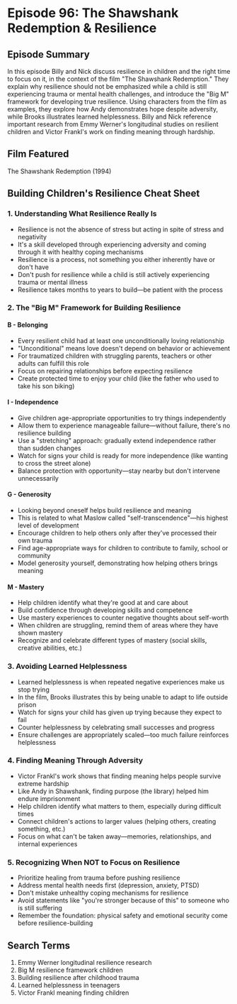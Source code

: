 # Episode 96: The Shawshank Redemption & Resilience

## Episode Summary
In this episode Billy and Nick discuss resilience in children and the right time to focus on it, in the context of the film "The Shawshank Redemption." They explain why resilience should not be emphasized while a child is still experiencing trauma or mental health challenges, and introduce the "Big M" framework for developing true resilience. Using characters from the film as examples, they explore how Andy demonstrates hope despite adversity, while Brooks illustrates learned helplessness. Billy and Nick reference important research from Emmy Werner's longitudinal studies on resilient children and Victor Frankl's work on finding meaning through hardship.

## Film Featured
The Shawshank Redemption (1994)

## Building Children's Resilience Cheat Sheet

### 1. Understanding What Resilience Really Is
- Resilience is not the absence of stress but acting in spite of stress and negativity
- It's a skill developed through experiencing adversity and coming through it with healthy coping mechanisms
- Resilience is a process, not something you either inherently have or don't have
- Don't push for resilience while a child is still actively experiencing trauma or mental illness
- Resilience takes months to years to build—be patient with the process

### 2. The "Big M" Framework for Building Resilience

#### B - Belonging
- Every resilient child had at least one unconditionally loving relationship
- "Unconditional" means love doesn't depend on behavior or achievement
- For traumatized children with struggling parents, teachers or other adults can fulfill this role
- Focus on repairing relationships before expecting resilience
- Create protected time to enjoy your child (like the father who used to take his son biking)

#### I - Independence
- Give children age-appropriate opportunities to try things independently
- Allow them to experience manageable failure—without failure, there's no resilience building
- Use a "stretching" approach: gradually extend independence rather than sudden changes
- Watch for signs your child is ready for more independence (like wanting to cross the street alone)
- Balance protection with opportunity—stay nearby but don't intervene unnecessarily

#### G - Generosity
- Looking beyond oneself helps build resilience and meaning
- This is related to what Maslow called "self-transcendence"—his highest level of development
- Encourage children to help others only after they've processed their own trauma
- Find age-appropriate ways for children to contribute to family, school or community
- Model generosity yourself, demonstrating how helping others brings meaning

#### M - Mastery
- Help children identify what they're good at and care about
- Build confidence through developing skills and competence
- Use mastery experiences to counter negative thoughts about self-worth
- When children are struggling, remind them of areas where they have shown mastery
- Recognize and celebrate different types of mastery (social skills, creative abilities, etc.)

### 3. Avoiding Learned Helplessness
- Learned helplessness is when repeated negative experiences make us stop trying
- In the film, Brooks illustrates this by being unable to adapt to life outside prison
- Watch for signs your child has given up trying because they expect to fail
- Counter helplessness by celebrating small successes and progress
- Ensure challenges are appropriately scaled—too much failure reinforces helplessness

### 4. Finding Meaning Through Adversity
- Victor Frankl's work shows that finding meaning helps people survive extreme hardship
- Like Andy in Shawshank, finding purpose (the library) helped him endure imprisonment
- Help children identify what matters to them, especially during difficult times
- Connect children's actions to larger values (helping others, creating something, etc.)
- Focus on what can't be taken away—memories, relationships, and internal experiences

### 5. Recognizing When NOT to Focus on Resilience
- Prioritize healing from trauma before pushing resilience
- Address mental health needs first (depression, anxiety, PTSD)
- Don't mistake unhealthy coping mechanisms for resilience
- Avoid statements like "you're stronger because of this" to someone who is still suffering
- Remember the foundation: physical safety and emotional security come before resilience-building

## Search Terms
1. Emmy Werner longitudinal resilience research
2. Big M resilience framework children
3. Building resilience after childhood trauma
4. Learned helplessness in teenagers
5. Victor Frankl meaning finding children